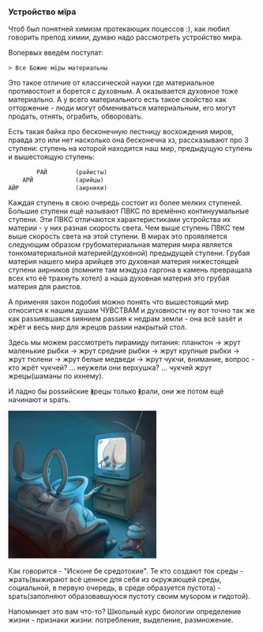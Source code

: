 ### Устройство мïра


Чтоб был понятней химизм протекающих поцессов :), как любил говорить препод химии, думаю надо рассмотреть устройство мира.

Вопервых введём постулат:

 	> Все Божие мïры материальны

Это такое отличие от классической науки где материальное противостоит и борется с духовным. А оказывается духовное тоже материально.
А у всего материального есть такое свойство как отторжение - люди могут обмениваться материальным, его могут продать, отнять, ограбить, обворовать.

Есть такая байка про бесконечную лестницу восхождения миров, правда это или нет насколько она бесконечна хз, рассказывают про 3 ступени: ступень на которой находится наш мир, предыдущую ступень и вышестоящую ступень:

```
		РАЙ        (райисты)
	АРЙ            (арийцы) 
АЙР                (аирники)
```

Каждая ступень в свою очередь состоит из более мелких ступеней. Большие ступени ещё называют ПВКС по времённо континуумальные ступени.
Эти ПВКС отличаются характеристиками устройства их материи - у них разная скорость света. Чем выше ступень ПВКС тем выше скорость света на этой ступени. В мирах это проявляется следующим образом грубоматериальная материя мира является тонкоматериальной материей(духовной) предыдущей ступени.
Грубая материя нашего мира арийцев это духовная материя нижестоящей ступени аирников (помните там мэкдуза гаргона в камень превращала всех кто её трахнуть хотел) а наша духовная материя это грубая материя для раистов.

А применяя закон подобия можно понять что вышестоящий мир относится к нашим душам ЧУВСТВАМ и духовности ну вот точно так же как раssиявшаяся sиянием раssия к недрам земли - она всё sasёт и жрёт и весь мир для жрецов раssии накрытый стол. 

Здесь мы можем рассмотреть пирамиду питания: планктон -> жрут маленькие рыбки -> жрут средние рыбки -> жрут крупные рыбки -> жрут тюлени -> жрут белые медведи -> жрут чукчи, внимание, вопрос - кто жрёт чукчей? ... неужели они верхушка? ... чукчей жрут жрецы(шаманы по ихнему).

И ладно бы роssийские ᚕрецы только ᚕрали, они же потом ещё начинают и sрать.


<img src="img/tv.jpg"  width="300"> 


Как говорится - "Исконе бе средотокие". Те кто создают ток среды - жрать(выжирают всё ценное для себя из окружающей среды, социальной, в первую очередь, в среде образуется пустота) - sрать(заполняют образовавшуюся пустоту своим муsором и гидотой). 

Напоминает это вам что-то? Школьный курс биологии определение жизни - признаки жизни: потребление, выделение, размножение.





